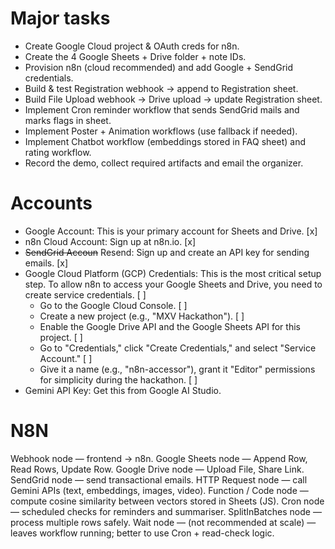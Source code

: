 # Major tasks
* Create Google Cloud project & OAuth creds for n8n.
* Create the 4 Google Sheets + Drive folder + note IDs.
* Provision n8n (cloud recommended) and add Google + SendGrid credentials.
* Build & test Registration webhook → append to Registration sheet.
* Build File Upload webhook → Drive upload → update Registration sheet.
* Implement Cron reminder workflow that sends SendGrid mails and marks flags in sheet.
* Implement Poster + Animation workflows (use fallback if needed).
* Implement Chatbot workflow (embeddings stored in FAQ sheet) and rating workflow.
* Record the demo, collect required artifacts and email the organizer.

# Accounts

* Google Account: This is your primary account for Sheets and Drive. [x]
* n8n Cloud Account: Sign up at n8n.io. [x]
* ~~SendGrid Accoun~~ Resend: Sign up and create an API key for sending emails. [x]
* Google Cloud Platform (GCP) Credentials: This is the most critical setup step. To allow n8n to access your Google Sheets and Drive, you need to create service credentials. [ ]
    - Go to the Google Cloud Console. [ ]
    - Create a new project (e.g., "MXV Hackathon"). [ ]
    - Enable the Google Drive API and the Google Sheets API for this project. [ ]
    - Go to "Credentials," click "Create Credentials," and select "Service Account." [ ]
    - Give it a name (e.g., "n8n-accessor"), grant it "Editor" permissions for simplicity during the hackathon. [ ]
* Gemini API Key: Get this from Google AI Studio.


# N8N

Webhook node — frontend → n8n.
Google Sheets node — Append Row, Read Rows, Update Row.
Google Drive node — Upload File, Share Link.
SendGrid node — send transactional emails.
HTTP Request node — call Gemini APIs (text, embeddings, images, video).
Function / Code node — compute cosine similarity between vectors stored in Sheets (JS).
Cron node — scheduled checks for reminders and summariser.
SplitInBatches node — process multiple rows safely.
Wait node — (not recommended at scale) — leaves workflow running; better to use Cron + read-check logic.
